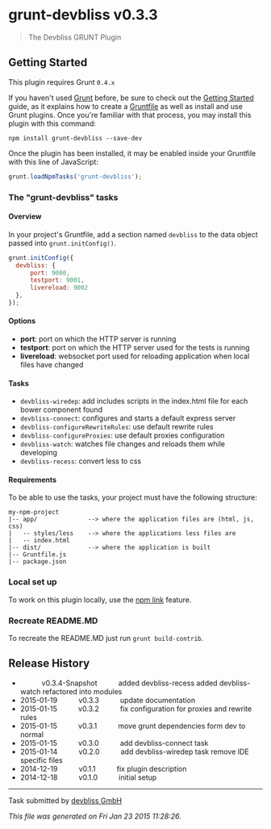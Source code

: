 # grunt-devbliss v0.3.3

> The Devbliss GRUNT Plugin



## Getting Started
This plugin requires Grunt `0.4.x`

If you haven't used [Grunt](http://gruntjs.com/) before, be sure to check out the [Getting Started](http://gruntjs.com/getting-started) guide, as it explains how to create a [Gruntfile](http://gruntjs.com/sample-gruntfile) as well as install and use Grunt plugins. Once you're familiar with that process, you may install this plugin with this command:

```shell
npm install grunt-devbliss --save-dev
```

Once the plugin has been installed, it may be enabled inside your Gruntfile with this line of JavaScript:

```js
grunt.loadNpmTasks('grunt-devbliss');
```

### The "grunt-devbliss" tasks

#### Overview
In your project's Gruntfile, add a section named `devbliss` to the data object passed into `grunt.initConfig()`.

```js
grunt.initConfig({
  devbliss: {
      port: 9000,
      testport: 9001,
      livereload: 9002
  },
});
```

#### Options

- **port**: port on which the HTTP server is running
- **testport**: port on which the HTTP server used for the tests is running
- **livereload**: websocket port used for reloading application when local files have changed

#### Tasks

- `devbliss-wiredep`: add includes scripts in the index.html file for each bower component found
- `devbliss-connect`: configures and starts a default express server
- `devbliss-configureRewriteRules`: use default rewrite rules
- `devbliss-configureProxies`: use default proxies configuration
- `devbliss-watch`: watches file changes and reloads them while developing
- `devbliss-recess`: convert less to css

#### Requirements

To be able to use the tasks, your project must have the following structure:

```
my-npm-project
|-- app/              --> where the application files are (html, js, css)
|   -- styles/less    --> where the applications less files are
|   -- index.html
|-- dist/             --> where the application is built
|-- Gruntfile.js
|-- package.json
```

### Local set up

To work on this plugin locally, use the [npm link](https://docs.npmjs.com/cli/link) feature.

### Recreate README.MD

To recreate the README.MD just run `grunt build-contrib`.



## Release History

 *    v0.3.4-Snapshot   added devbliss-recess added devbliss-watch refactored into modules
 * 2015-01-19   v0.3.3   update documentation
 * 2015-01-15   v0.3.2   fix configuration for proxies and rewrite rules
 * 2015-01-15   v0.3.1   move grunt dependencies form dev to normal
 * 2015-01-15   v0.3.0   add devbliss-connect task
 * 2015-01-14   v0.2.0   add devbliss-wiredep task remove IDE specific files
 * 2014-12-19   v0.1.1   fix plugin description
 * 2014-12-18   v0.1.0   initial setup

---

Task submitted by [ devbliss GmbH](https://www.devbliss.com/)

*This file was generated on Fri Jan 23 2015 11:28:26.*
